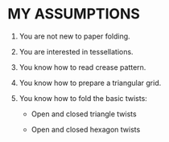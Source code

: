 # MY ASSUMPTIONS

1. You are not new to paper folding.

2. You are interested in tessellations.
 
3. You know how to read crease pattern.

4. You know how to prepare a triangular grid.

5. You know how to fold the basic twists:

	- Open and closed triangle twists

	- Open and closed hexagon twists
